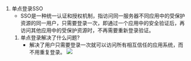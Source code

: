 1. 单点登录SSO
    *  SSO是一种统一认证和授权机制，指访问同一服务器不同应用中的受保护资源的同一用户，只需要登录一次，即通过一个应用中的安全验证后，再访问其他应用中的受保护资源时，不再需要重新登录验证。
    1. 单点登录解决了什么问题?
        * 解决了用户只需要登录一次就可以访问所有相互信任的应用系统，而不用重复登录。
    ![](https://raw.githubusercontent.com/yzrds/Interview/master/img/单点登录.png)
       